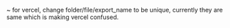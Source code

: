 ~ for vercel, change folder/file/export_name to be unique, currently they are same which is making vercel confused.
